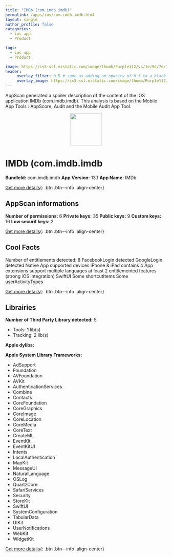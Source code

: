 ```yaml
---
title: "IMDb (com.imdb.imdb)"
permalink: /apps/ios/com.imdb.imdb.html
layout: single
author_profile: false
categories: 
  - ios app 
  - Product 

tags: 
  - ios app 
  - Product 

image: https://is5-ssl.mzstatic.com/image/thumb/Purple112/v4/1e/9d/7e/1e9d7e7c-7e47-5d1a-d7a6-8207fccdc359/AppIcon-0-1x_U007emarketing-0-6-0-85-220.png/512x512bb.jpg
header: 
     overlay_filter: 0.5 # same as adding an opacity of 0.5 to a black background
     overlay_image: https://is5-ssl.mzstatic.com/image/thumb/Purple112/v4/1e/9d/7e/1e9d7e7c-7e47-5d1a-d7a6-8207fccdc359/AppIcon-0-1x_U007emarketing-0-6-0-85-220.png/512x512bb.jpg
---
```

AppScan generated a spoiler description of the content of the iOS application IMDb (com.imdb.imdb). This analysis is based on the Mobile App Tools : AppScore, Audit and the Mobile Audit App Tool.

  
  
<div style="text-align: center;"><img src="https://is5-ssl.mzstatic.com/image/thumb/Purple112/v4/1e/9d/7e/1e9d7e7c-7e47-5d1a-d7a6-8207fccdc359/AppIcon-0-1x_U007emarketing-0-6-0-85-220.png/512x512bb.jpg" width="100" height="100"></div>  
  
# IMDb (com.imdb.imdb

**BundleId:** com.imdb.imdb
**App Version:** 13.1
**App Name:** IMDb


[Get more details](/pricing.html){: .btn .btn--info .align-center}  
  
## AppScan informations 

**Number of permissions:** 6
**Private keys:** 35
**Public keys:** 9
**Custom keys:** 16
**Low securit keys:** 2
  
[Get more details](/pricing.html){: .btn .btn--info .align-center}

## Cool Facts

Number of entitlements detected: 8
FacebookLogin detected
GoogleLogin detected
Native App
supported devices iPhone & iPad
contains 4 App extensions
support multiple languages
at least 2 entitlemented features (strong iOS integration)
SwiftUI
Some shortcutItems 
Some userActivityTypes
  
[Get more details](/pricing.html){: .btn .btn--info .align-center}

## Librairies 
**Number of Third Party Library detected:** 5
- Tools: 1 lib(s)
- Tracking: 2 lib(s)

**Apple dylibs:**


**Apple System Library Frameworks:**
- AdSupport
- Foundation
- AVFoundation
- AVKit
- AuthenticationServices
- Combine
- Contacts
- CoreFoundation
- CoreGraphics
- CoreImage
- CoreLocation
- CoreMedia
- CoreText
- CreateML
- EventKit
- EventKitUI
- Intents
- LocalAuthentication
- MapKit
- MessageUI
- NaturalLanguage
- OSLog
- QuartzCore
- SafariServices
- Security
- StoreKit
- SwiftUI
- SystemConfiguration
- TabularData
- UIKit
- UserNotifications
- WebKit
- WidgetKit


  
[Get more details](/pricing.html){: .btn .btn--info .align-center}


